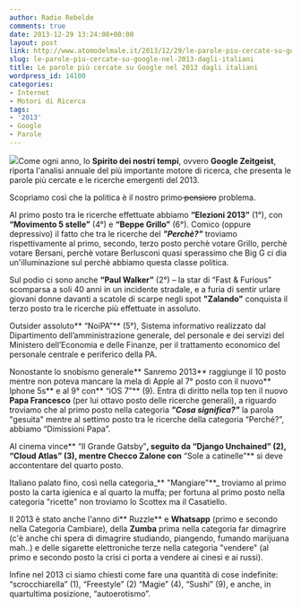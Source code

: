 ```yaml
---
author: Radio Rebelde
comments: true
date: 2013-12-29 13:24:08+00:00
layout: post
link: http://www.atomodelmale.it/2013/12/29/le-parole-piu-cercate-su-google-nel-2013-dagli-italiani/
slug: le-parole-piu-cercate-su-google-nel-2013-dagli-italiani
title: Le parole più cercate su Google nel 2013 dagli italiani
wordpress_id: 14100
categories:
- Internet
- Motori di Ricerca
tags:
- '2013'
- Google
- Parole
---
```


![](http://www.atomodelmale.it/wp-content/uploads/2013/12/Google-Zeitgeist-300x160.png)Come ogni anno, lo **Spirito dei nostri tempi**, ovvero **Google Zeitgeist**, riporta l'analisi annuale del più importante motore di ricerca, che presenta le parole più cercate e le ricerche emergenti del 2013.

Scopriamo così che la politica è il nostro primo<del> pensiero</del> problema.

Al primo posto tra le ricerche effettuate abbiamo **“Elezioni 2013”** (1°), con **“Movimento 5 stelle”** (4°) e **“Beppe Grillo”** (6°). Comico (oppure depressivo) il fatto che tra le ricerche del _**"Perchè?"**_ troviamo rispettivamente al primo, secondo, terzo posto perchè votare Grillo, perchè votare Bersani, perchè votare Berlusconi quasi sperassimo che Big G ci dia un'illuminazione sul perchè abbiamo questa classe politica.

Sul podio ci sono anche **“Paul Walker”** (2°) – la star di “Fast & Furious” scomparsa a soli 40 anni in un incidente stradale, e a furia di sentir urlare giovani donne davanti a scatole di scarpe negli spot **"Zalando"** conquista il terzo posto tra le ricerche più effettuate in assoluto.

Outsider assoluto** “NoiPA”** (5°), Sistema informativo realizzato dal Dipartimento dell’amministrazione generale, del personale e dei servizi del Ministero dell’Economia e delle Finanze, per il trattamento economico del personale centrale e periferico della PA.

Nonostante lo snobismo generale** Sanremo 2013** raggiunge il 10 posto mentre non poteva mancare la mela di Apple al 7° posto con il nuovo** Iphone 5s** e al 9° con** “iOS 7”** (9). Entra di diritto nella top ten il nuovo **Papa Francesco** (per lui ottavo posto delle ricerche generali), a riguardo troviamo che al primo posto nella categoria _**"Cosa significa?"**_ la parola "gesuita" mentre al settimo posto tra le ricerche della categoria “Perché?”, abbiamo “Dimissioni Papa”.



Al cinema vince** “Il Grande Gatsby”**, seguito da **“Django Unchained”** (2), **“Cloud Atlas”** (3), mentre Checco Zalone con** “Sole a catinelle”** si deve accontentare del quarto posto.

Italiano palato fino, così nella categoria_** "Mangiare"**_ troviamo al primo posto la carta igienica e al quarto la muffa; per fortuna al primo posto nella categoria "ricette" non troviamo lo Scottex ma il Casatiello.

Il 2013 è stato anche l'anno di** Ruzzle** e **Whatsapp** (primo e secondo nella Categoria Cambiare), della **Zumba** prima nella categoria far dimagrire (c'è anche chi spera di dimagrire studiando, piangendo, fumando marijuana mah..) e delle sigarette elettroniche terze nella categoria "vendere" (al primo e secondo posto la crisi ci porta a vendere ai cinesi e ai russi).

Infine nel 2013 ci siamo chiesti come fare una quantità di cose indefinite: “scrocchiarella” (1), “Freestyle” (2) “Magie” (4), “Sushi” (9), e anche, in quartultima posizione, “autoerotismo”.
